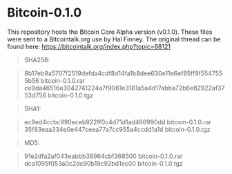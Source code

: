 # Bitcoin-0.1.0

This repository hosts the Bitcoin Core Alpha version (v0.1.0). These files were sent to a Bitcointalk.org use by Hal Finney. The original thread can be found here: https://bitcointalk.org/index.php?topic=68121

>SHA256:

>8b17eb9a5707f2519defda4cdf8d14fa1b8dee630e11e6ef85ff9f5547555b56  bitcoin-0.1.0.rar
>ce9da46516e3042741224a7f9061e3181a5a4d17abba72b6e82922af3753d756  bitcoin-0.1.0.tgz

>SHA1:

>ec9ed4ccbc990eceb922ff0c4d71d1ad466990dd  bitcoin-0.1.0.rar
>35f83eaa334e0e447ceea77a7cc955a4ccdd1a1d  bitcoin-0.1.0.tgz

>MD5:

>91e2dfa2af043eabbb38964cbf368500  bitcoin-0.1.0.rar
>dca1095f053a0c2dc90b19c92bd1ec00  bitcoin-0.1.0.tgz
